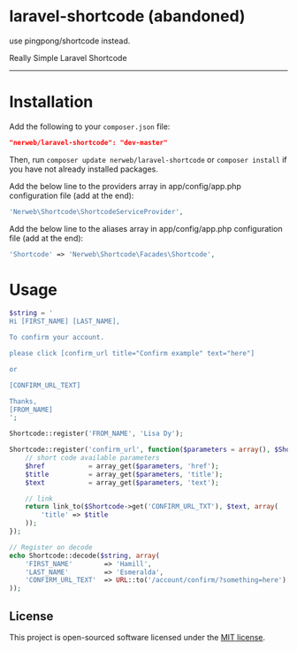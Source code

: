 laravel-shortcode (abandoned)
==============

use pingpong/shortcode instead.


Really Simple Laravel Shortcode

----------

Installation
============

Add the following to your `composer.json` file:

```json
"nerweb/laravel-shortcode": "dev-master"
```

Then, run `composer update nerweb/laravel-shortcode` or `composer install` if you have not already installed packages.

Add the below line to the providers array in app/config/app.php configuration file (add at the end):

```php
'Nerweb\Shortcode\ShortcodeServiceProvider',
```

Add the below line to the aliases array in app/config/app.php configuration file (add at the end):

```php
'Shortcode' => 'Nerweb\Shortcode\Facades\Shortcode',
```

Usage
====

```php
$string = '
Hi [FIRST_NAME] [LAST_NAME],

To confirm your account.

please click [confirm_url title="Confirm example" text="here"]

or

[CONFIRM_URL_TEXT]

Thanks,
[FROM_NAME]
';

Shortcode::register('FROM_NAME', 'Lisa Dy');

Shortcode::register('confirm_url', function($parameters = array(), $Shortcode) {
    // short code available parameters
    $href           = array_get($parameters, 'href');
    $title          = array_get($parameters, 'title');
    $text           = array_get($parameters, 'text');

    // link
    return link_to($Shortcode->get('CONFIRM_URL_TXT'), $text, array(
        'title' => $title
    ));
});

// Register on decode
echo Shortcode::decode($string, array(
    'FIRST_NAME'        => 'Hamill',
    'LAST_NAME'         => 'Esmeralda',
    'CONFIRM_URL_TEXT'  => URL::to('/account/confirm/?something=here')
));
```

## License
This project is open-sourced software licensed under the [MIT license][mit-url].

[mit-url]: http://opensource.org/licenses/MIT
